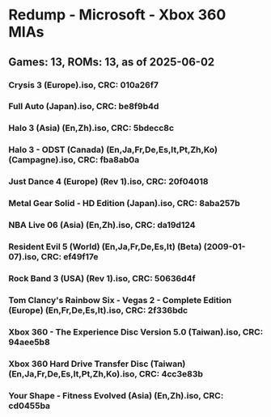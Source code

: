 # Redump - Microsoft - Xbox 360 MIAs
## Games: 13, ROMs: 13, as of 2025-06-02

### Crysis 3 (Europe).iso, CRC: 010a26f7
### Full Auto (Japan).iso, CRC: be8f9b4d
### Halo 3 (Asia) (En,Zh).iso, CRC: 5bdecc8c
### Halo 3 - ODST (Canada) (En,Ja,Fr,De,Es,It,Pt,Zh,Ko) (Campagne).iso, CRC: fba8ab0a
### Just Dance 4 (Europe) (Rev 1).iso, CRC: 20f04018
### Metal Gear Solid - HD Edition (Japan).iso, CRC: 8aba257b
### NBA Live 06 (Asia) (En,Zh).iso, CRC: da19d124
### Resident Evil 5 (World) (En,Ja,Fr,De,Es,It) (Beta) (2009-01-07).iso, CRC: ef49f17e
### Rock Band 3 (USA) (Rev 1).iso, CRC: 50636d4f
### Tom Clancy's Rainbow Six - Vegas 2 - Complete Edition (Europe) (En,Fr,De,Es,It).iso, CRC: 2f336bdc
### Xbox 360 - The Experience Disc Version 5.0 (Taiwan).iso, CRC: 94aee5b8
### Xbox 360 Hard Drive Transfer Disc (Taiwan) (En,Ja,Fr,De,Es,It,Pt,Zh,Ko).iso, CRC: 4cc3e83b
### Your Shape - Fitness Evolved (Asia) (En,Zh).iso, CRC: cd0455ba
